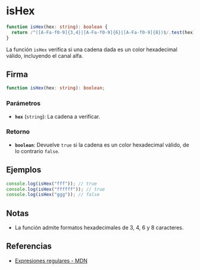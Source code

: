 # isHex

```typescript
function isHex(hex: string): boolean {
  return /^([A-Fa-f0-9]{3,4}|[A-Fa-f0-9]{6}|[A-Fa-f0-9]{8})$/.test(hex);
}
```

La función `isHex` verifica si una cadena dada es un color hexadecimal válido, incluyendo el canal alfa.

## Firma

```typescript
function isHex(hex: string): boolean;
```

### Parámetros

- **`hex`** (`string`): La cadena a verificar.

### Retorno

- **`boolean`**: Devuelve `true` si la cadena es un color hexadecimal válido, de lo contrario `false`.

## Ejemplos

```typescript
console.log(isHex("fff")); // true
console.log(isHex("ffffff")); // true
console.log(isHex("ggg")); // false
```

## Notas

- La función admite formatos hexadecimales de 3, 4, 6 y 8 caracteres.

## Referencias

- [Expresiones regulares - MDN](https://developer.mozilla.org/es/docs/Web/JavaScript/Guide/Regular_Expressions)
